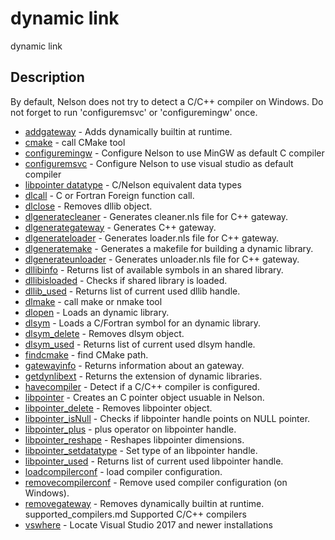 

# dynamic link

dynamic link

## Description
By default, Nelson does not try to detect a C/C++ compiler on Windows. Do not forget to run 'configuremsvc' or 'configuremingw' once.


* [addgateway](addgateway.md) - Adds dynamically builtin at runtime.
* [cmake](cmake.md) - call CMake tool
* [configuremingw](configuremingw.md) - Configure Nelson to use MinGW as default C compiler
* [configuremsvc](configuremsvc.md) - Configure Nelson to use visual studio as default compiler
* [libpointer datatype](C_datatype.md) - C/Nelson equivalent data types
* [dlcall](dlcall.md) - C or Fortran Foreign function call.
* [dlclose](dlclose.md) - Removes dllib object.
* [dlgeneratecleaner](dlgeneratecleaner.md) - Generates cleaner.nls file for C++ gateway.
* [dlgenerategateway](dlgenerategateway.md) - Generates C++ gateway.
* [dlgenerateloader](dlgenerateloader.md) - Generates loader.nls file for C++ gateway.
* [dlgeneratemake](dlgeneratemake.md) - Generates a makefile for building a dynamic library.
* [dlgenerateunloader](dlgenerateunloader.md) - Generates unloader.nls file for C++ gateway.
* [dllibinfo](dllibinfo.md) - Returns list of available symbols in an shared library.
* [dllibisloaded](dllibisloaded.md) - Checks if shared library is loaded.
* [dllib_used](dllib_used.md) - Returns list of current used dllib handle.
* [dlmake](dlmake.md) - call make or nmake tool
* [dlopen](dlopen.md) - Loads an dynamic library.
* [dlsym](dlsym.md) - Loads a C/Fortran symbol for an dynamic library.
* [dlsym_delete](dlsym_delete.md) - Removes dlsym object.
* [dlsym_used](dlsym_used.md) - Returns list of current used dlsym handle.
* [findcmake](findcmake.md) - find CMake path.
* [gatewayinfo](gatewayinfo.md) - Returns information about an gateway.
* [getdynlibext](getdynlibext.md) - Returns the extension of dynamic libraries.
* [havecompiler](havecompiler.md) - Detect if a C/C++ compiler is configured.
* [libpointer](libpointer.md) - Creates an C pointer object usuable in Nelson.
* [libpointer_delete](libpointer_delete.md) - Removes libpointer object.
* [libpointer_isNull](libpointer_isNull.md) - Checks if libpointer handle points on NULL pointer.
* [libpointer_plus](libpointer_plus.md) - plus operator on libpointer handle.
* [libpointer_reshape](libpointer_reshape.md) - Reshapes libpointer dimensions.
* [libpointer_setdatatype](libpointer_setdatatype.md) - Set type of an libpointer handle.
* [libpointer_used](libpointer_used.md) - Returns list of current used libpointer handle.
* [loadcompilerconf](loadcompiler.md) - load compiler configuration.
* [removecompilerconf](removecompilerconf.md) - Remove used compiler configuration (on Windows).
* [removegateway](removegateway.md) - Removes dynamically builtin at runtime.
supported_compilers.md Supported C/C++ compilers
* [vswhere](vswhere.md) - Locate Visual Studio 2017 and newer installations




